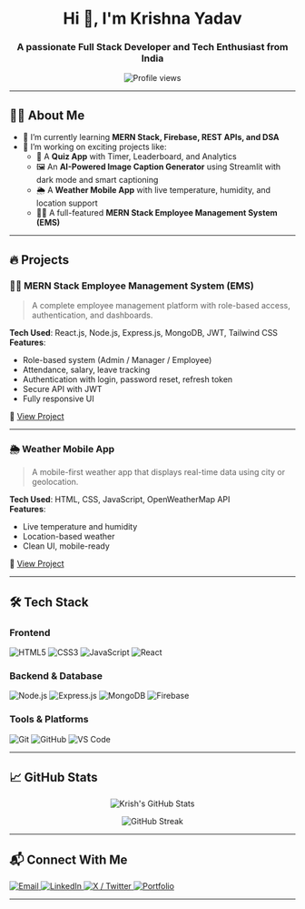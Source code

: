 <h1 align="center">Hi 👋, I'm Krishna Yadav</h1>
<h3 align="center">A passionate Full Stack Developer and Tech Enthusiast from India</h3>

<p align="center">
  <img src="https://komarev.com/ghpvc/?username=krishh21&label=Profile%20views&color=0e75b6&style=flat" alt="Profile views" />
</p>

---

## 🧑‍💻 About Me

- 🌱 I’m currently learning **MERN Stack, Firebase, REST APIs, and DSA**
- 🔭 I’m working on exciting projects like:
  - 🧠 A **Quiz App** with Timer, Leaderboard, and Analytics  
  - 🖼️ An **AI-Powered Image Caption Generator** using Streamlit with dark mode and smart captioning  
  - 🌦️ A **Weather Mobile App** with live temperature, humidity, and location support  
  - 🧑‍💼 A full-featured **MERN Stack Employee Management System (EMS)**

---

## 🔥 Projects

### 🧑‍💼 MERN Stack Employee Management System (EMS)
> A complete employee management platform with role-based access, authentication, and dashboards.

**Tech Used**: React.js, Node.js, Express.js, MongoDB, JWT, Tailwind CSS  
**Features**:
- Role-based system (Admin / Manager / Employee)
- Attendance, salary, leave tracking
- Authentication with login, password reset, refresh token
- Secure API with JWT
- Fully responsive UI

🔗 [View Project](https://github.com/krishh21/Mern-stack-EMS-client)

---

### 🌦️ Weather Mobile App
> A mobile-first weather app that displays real-time data using city or geolocation.

**Tech Used**: HTML, CSS, JavaScript, OpenWeatherMap API  
**Features**:
- Live temperature and humidity
- Location-based weather
- Clean UI, mobile-ready

🔗 [View Project](https://github.com/krishh21/weather-app)

---

## 🛠️ Tech Stack

### Frontend
![HTML5](https://img.shields.io/badge/HTML5-E34F26?style=for-the-badge&logo=html5&logoColor=white)
![CSS3](https://img.shields.io/badge/CSS3-1572B6?style=for-the-badge&logo=css3&logoColor=white)
![JavaScript](https://img.shields.io/badge/JavaScript-F7DF1E?style=for-the-badge&logo=javascript&logoColor=black)
![React](https://img.shields.io/badge/React-20232A?style=for-the-badge&logo=react&logoColor=61DAFB)

### Backend & Database
![Node.js](https://img.shields.io/badge/Node.js-339933?style=for-the-badge&logo=node.js&logoColor=white)
![Express.js](https://img.shields.io/badge/Express.js-000000?style=for-the-badge&logo=express&logoColor=white)
![MongoDB](https://img.shields.io/badge/MongoDB-47A248?style=for-the-badge&logo=mongodb&logoColor=white)
![Firebase](https://img.shields.io/badge/Firebase-FFCA28?style=for-the-badge&logo=firebase&logoColor=black)

### Tools & Platforms
![Git](https://img.shields.io/badge/Git-F05032?style=for-the-badge&logo=git&logoColor=white)
![GitHub](https://img.shields.io/badge/GitHub-181717?style=for-the-badge&logo=github&logoColor=white)
![VS Code](https://img.shields.io/badge/VS%20Code-007ACC?style=for-the-badge&logo=visual-studio-code&logoColor=white)

---

## 📈 GitHub Stats

<p align="center">
  <img src="https://github-readme-stats.vercel.app/api?username=krishh21&show_icons=true&theme=tokyonight" alt="Krish's GitHub Stats" />
</p>

<p align="center">
  <img src="https://streak-stats.demolab.com/?user=krishh21&theme=tokyonight" alt="GitHub Streak" />
</p>


---

## 📬 Connect With Me

<p align="left">
  <a href="mailto:krishna1052004@gmail.com" target="_blank">
    <img src="https://img.shields.io/badge/Gmail-D14836?style=for-the-badge&logo=gmail&logoColor=white" alt="Email" />
  </a>
  <a href="https://www.linkedin.com/in/krishna-yadav-27aa8026a/" target="_blank">
    <img src="https://img.shields.io/badge/LinkedIn-0077B5?style=for-the-badge&logo=linkedin&logoColor=white" alt="LinkedIn" />
  </a>
  <a href="https://x.com/itskrish24" target="_blank">
    <img src="https://img.shields.io/badge/X-000000?style=for-the-badge&logo=x&logoColor=white" alt="X / Twitter" />
  </a>
  <a href="https://my-portfolio-krishh21s-projects.vercel.app/" target="_blank">
    <img src="https://img.shields.io/badge/Portfolio-121212?style=for-the-badge&logo=vercel&logoColor=white" alt="Portfolio" />
  </a>
</p>

---


